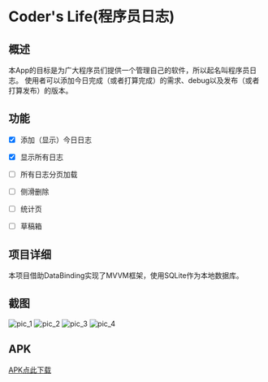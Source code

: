 # Coder's Life(程序员日志)

## 概述

本App的目标是为广大程序员们提供一个管理自己的软件，所以起名叫程序员日志。
使用者可以添加今日完成（或者打算完成）的需求、debug以及发布（或者打算发布）的版本。

## 功能

- [X] 添加（显示）今日日志

- [x] 显示所有日志

- [ ] 所有日志分页加载

- [ ] 侧滑删除

- [ ] 统计页

- [ ] 草稿箱

## 项目详细

本项目借助DataBinding实现了MVVM框架，使用SQLite作为本地数据库。

## 截图

 ![pic_1](./screenshots/pic_1.png)
 ![pic_2](./screenshots/pic_2.png)
 ![pic_3](./screenshots/pic_3.png)
 ![pic_4](./screenshots/pic_4.png)

## APK

[APK点此下载](./apk/CoderLife_0.0.1.apk)